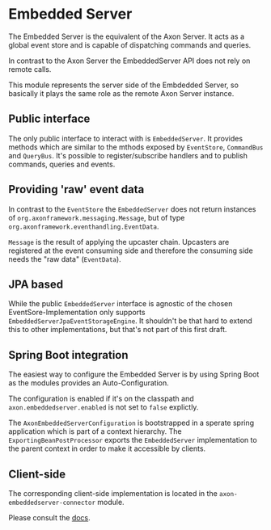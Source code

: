 # Embedded Server
The Embedded Server is the equivalent of the Axon Server. It acts as a global event store and is capable of dispatching commands and queries.

In contrast to the Axon Server the EmbeddedServer API does not rely on remote calls.

This module represents the server side of the Embdedded Server, so basically it plays the same role as the remote Axon Server instance.

## Public interface
The only public interface to interact with is `EmbeddedServer`. It provides methods which are similar to the mthods exposed by `EventStore`, `CommandBus` and `QueryBus`. It's possible to register/subscribe handlers and to publish commands, queries and events.


## Providing 'raw' event data
In contrast to the `EventStore` the `EmbeddedServer` does not return instances of `org.axonframework.messaging.Message`, but of type `org.axonframework.eventhandling.EventData`.

`Message` is the result of applying the upcaster chain. Upcasters are registered at the event consuming side and therefore the consuming side needs the "raw data" (`EventData`).

## JPA based
While the public `EmbeddedServer` interface is agnostic of the chosen EventSore-Implementation only supports `EmbeddedServerJpaEventStorageEngine`. It shouldn't be that hard to extend this to other implementations, but that's not part of this first draft.

## Spring Boot integration
The easiest way to configure the Embedded Server is by using Spring Boot as the modules provides an Auto-Configuration.

The configuration is enabled if it's on the classpath and `axon.embeddedserver.enabled` is not set to `false` explictly.

The `AxonEmbeddedServerConfiguration` is bootstrapped in a sperate spring application which is part of a context hierarchy. The `ExportingBeanPostProcessor` exports the `EmbeddedServer` implementation to the parent context in order to make it accessible by clients.

## Client-side
The corresponding client-side implementation is located in the `axon-embeddedserver-connector` module.

Please consult the [docs](../axon-embeddedserver-connector/README.MD).